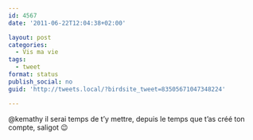 ```yaml
---
id: 4567
date: '2011-06-22T12:04:38+02:00'

layout: post
categories:
  - Vis ma vie
tags:
  - tweet
format: status
publish_social: no
guid: 'http://tweets.local/?birdsite_tweet=83505671047348224'

---
```


@kemathy il serai temps de t’y mettre, depuis le temps que t’as créé ton compte, saligot 😉